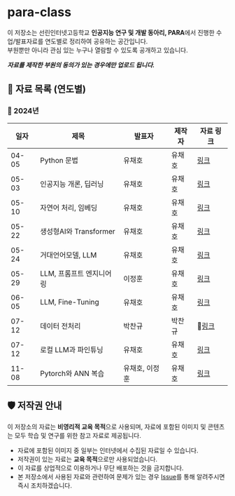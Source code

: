 # para-class

이 저장소는 선린인터넷고등학교 **인공지능 연구 및 개발 동아리, PARA**에서 진행한 수업/발표자료를 연도별로 정리하여 공유하는 공간입니다.<br/>
부원뿐만 아니라 관심 있는 누구나 열람할 수 있도록 공개하고 있습니다.<br/>

***자료를 제작한 부원의 동의가 있는 경우에만 업로드 됩니다.***<br/>



## 📂 자료 목록 (연도별)


### 📅 2024년
| 일자       | 제목               | 발표자          | 제작자          | 자료 링크                         |
|--------------|-------------------------|-----------------|-----------------|----------------------------------|
| 04-05  | Python 문법      | 유채호          | 유채호          | [링크](./2024/3차시)           |
| 05-03  | 인공지능 개론, 딥러닝    | 유채호          | 유채호          | [링크](./2024/6차시)           |
| 05-10  | 자연어 처리, 임베딩 | 유채호          | 유채호          | [링크](./2024/8차시)           |
| 05-22  | 생성형AI와 Transformer | 유채호          | 유채호          | [링크](./2024/10차시)           |
| 05-24  | 거대언어모델, LLM | 유채호          | 유채호          | [링크](./2024/11차시)           |
| 05-29  | LLM, 프롬프트 엔지니어링 | 이정훈          | 유채호          | [링크](./2024/12차시)           |
| 06-05  | LLM, Fine-Tuning | 유채호          | 유채호          | [링크](./2024/14차시)           |
| 07-12  | 데이터 전처리 | 박찬규          | 박찬규          | [링크](./2024/20차시)           |
| 07-12  | 로컬 LLM과 파인튜닝 | 유채호          | 유채호          | [링크](./2024/20차시)           |
| 11-08  | Pytorch와 ANN 복습 | 유채호, 이정훈          | 유채호          | [링크](./2024/25차시)           |


## 🛡️ 저작권 안내

이 저장소의 자료는 **비영리적 교육 목적**으로 사용되며, 자료에 포함된 이미지 및 콘텐츠는 모두 학습 및 연구를 위한 참고 자료로 제공됩니다.
- 자료에 포함된 이미지 중 일부는 인터넷에서 수집된 자료일 수 있습니다.  
- 저작권이 있는 자료는 **교육 목적**으로만 사용되었습니다.
- 이 자료를 상업적으로 이용하거나 무단 배포하는 것을 금지합니다.
- 본 저장소에서 사용된 자료와 관련하여 문제가 있는 경우 [Issue](https://github.com/sunrin-para/para-class/issues)를 통해 알려주시면 즉시 조치하겠습니다.



